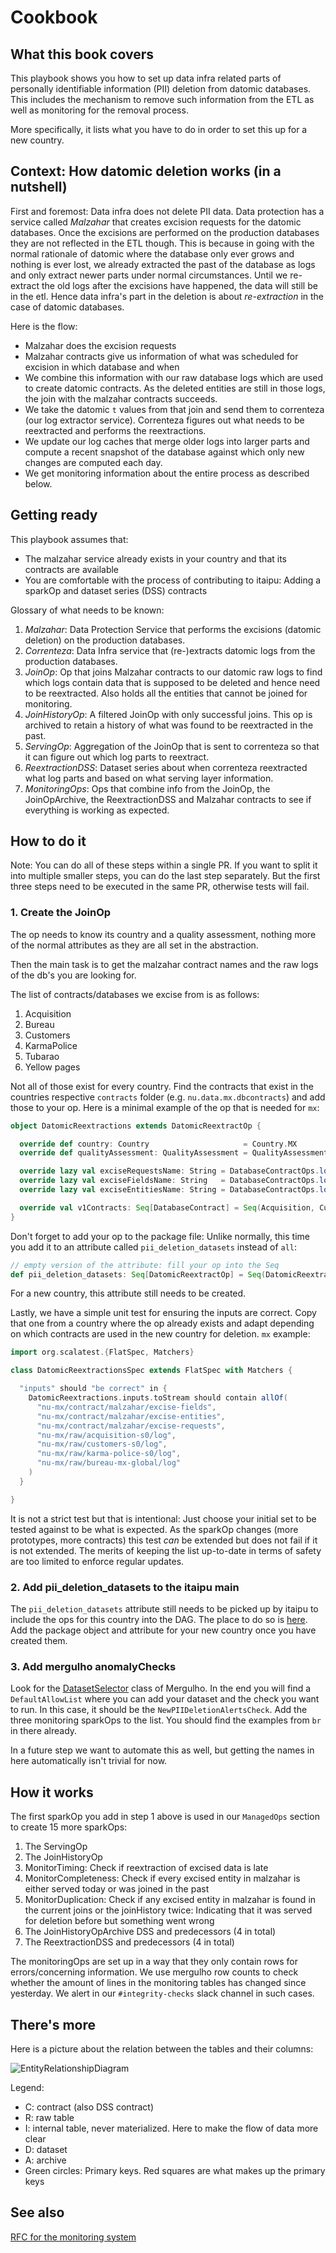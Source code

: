# Cookbook

## What this book covers

This playbook shows you how to set up data infra related parts of personally
identifiable information (PII) deletion from datomic databases. This includes
the mechanism to remove such information from the ETL as well as monitoring for
the removal process.

More specifically, it lists what you have to do in order to set this up for a
new country.

## Context: How datomic deletion works (in a nutshell)

First and foremost: Data infra does not delete PII data. Data protection has a
service called _Malzahar_ that creates excision requests for the datomic
databases. Once the excisions are performed on the production databases they
are not reflected in the ETL though. This is because in going with the normal
rationale of datomic where the database only ever grows and nothing is ever
lost, we already extracted the past of the database as logs and only extract
newer parts under normal circumstances. Until we re-extract the old logs after
the excisions have happened, the data will still be in the etl. Hence data
infra's part in the deletion is about _re-extraction_ in the case of datomic
databases.

Here is the flow:

* Malzahar does the excision requests
* Malzahar contracts give us information of what was scheduled for excision in
    which database and when
* We combine this information with our raw database logs which are used to
    create datomic contracts. As the deleted entities are still in those logs,
    the join with the malzahar contracts succeeds.
* We take the datomic `t` values from that join and send them to correnteza
    (our log extractor service). Correnteza figures out what needs to be
    reextracted and performs the reextractions.
* We update our log caches that merge older logs into larger parts and compute
    a recent snapshot of the database against which only new changes are
    computed each day.
* We get monitoring information about the entire process as described below.


## Getting ready

This playbook assumes that:

* The malzahar service already exists in your country and that its contracts
    are available
* You are comfortable with the process of contributing to itaipu: Adding a
    sparkOp and dataset series (DSS) contracts

Glossary of what needs to be known:

1. _Malzahar_: Data Protection Service that performs the excisions (datomic
   deletion) on the production databases.
2. _Correnteza_: Data Infra service that (re-)extracts datomic logs from the
   production databases.
3. _JoinOp_: Op that joins Malzahar contracts to our datomic raw logs to find
   which logs contain data that is supposed to be deleted and hence need to be
   reextracted. Also holds all the entities that cannot be joined for
   monitoring.
4. _JoinHistoryOp_: A filtered JoinOp with only successful joins. This op is
   archived to retain a history of what was found to be reextracted in the
   past.
5. _ServingOp_: Aggregation of the JoinOp that is sent to correnteza so that it
   can figure out which log parts to reextract.
6. _ReextractionDSS_: Dataset series about when correnteza reextracted what log
   parts and based on what serving layer information.
7. _MonitoringOps_: Ops that combine info from the JoinOp, the JoinOpArchive,
   the ReextractionDSS and Malzahar contracts to see if everything is working
   as expected.


## How to do it

Note: You can do all of these steps within a single PR. If you want to split it
into multiple smaller steps, you can do the last step separately. But the first
three steps need to be executed in the same PR, otherwise tests will fail.

### 1. Create the JoinOp

The op needs to know its country and a quality assessment, nothing more of the
normal attributes as they are all set in the abstraction.

Then the main task is to get the malzahar contract names and the raw logs of
the db's you are looking for.

The list of contracts/databases we excise from is as follows:

1. Acquisition
2. Bureau
3. Customers
4. KarmaPolice
5. Tubarao
6. Yellow pages

Not all of those exist for every country. Find the contracts that exist in the
countries respective `contracts` folder (e.g. `nu.data.mx.dbcontracts`) and add
those to your op. Here is a minimal example of the op that is needed for `mx`:

```scala
object DatomicReextractions extends DatomicReextractOp {

  override def country: Country                     = Country.MX
  override def qualityAssessment: QualityAssessment = QualityAssessment.Neutral(asOf = LocalDate.parse("2020-08-26"))

  override lazy val exciseRequestsName: String = DatabaseContractOps.lookup(ExciseRequests).name
  override lazy val exciseFieldsName: String   = DatabaseContractOps.lookup(ExciseFields).name
  override lazy val exciseEntitiesName: String = DatabaseContractOps.lookup(ExciseEntities).name

  override val v1Contracts: Seq[DatabaseContract] = Seq(Acquisition, Customers, KarmaPolice, BureauMX)
}
```

Don't forget to add your op to the package file: Unlike normally, this time you
add it to an attribute called `pii_deletion_datasets` instead of `all`:

```scala
// empty version of the attribute: fill your op into the Seq
def pii_deletion_datasets: Seq[DatomicReextractOp] = Seq(DatomicReextractions)
```

For a new country, this attribute still needs to be created.

Lastly, we have a simple unit test for ensuring the inputs are correct. Copy
that one from a country where the op already exists and adapt depending on
which contracts are used in the new country for deletion. `mx` example:

```scala
import org.scalatest.{FlatSpec, Matchers}

class DatomicReextractionsSpec extends FlatSpec with Matchers {

  "inputs" should "be correct" in {
    DatomicReextractions.inputs.toStream should contain allOf(
      "nu-mx/contract/malzahar/excise-fields",
      "nu-mx/contract/malzahar/excise-entities",
      "nu-mx/contract/malzahar/excise-requests",
      "nu-mx/raw/acquisition-s0/log",
      "nu-mx/raw/customers-s0/log",
      "nu-mx/raw/karma-police-s0/log",
      "nu-mx/raw/bureau-mx-global/log"
    )
  }

}
```

It is not a strict test but that is intentional: Just choose your initial set
to be tested against to be what is expected. As the sparkOp changes (more
prototypes, more contracts) this test _can_ be extended but does not fail if
it is not extended. The merits of keeping the list up-to-date in terms of
safety are too limited to enforce regular updates.

### 2. Add pii_deletion_datasets to the itaipu main

The `pii_deletion_datasets` attribute still needs to be picked up by itaipu to
include the ops for this country into the DAG. The place to do so is
[here](https://github.com/nubank/itaipu/blob/9f2a3dbc609d2183b8322440fa4de2948c580050/src/main/scala/etl/itaipu/Itaipu.scala#L67).
Add the package object and attribute for your new country once you have created
them.

### 3. Add mergulho anomalyChecks

Look for the
[DatasetSelector](https://github.com/nubank/itaipu/blob/69c98a87a082002497749f4b1346516222497bb8/common-etl/src/main/scala/common_etl/evaluator/steps/mergulho/DatasetSelector.scala#L35)
class of Mergulho. In the end you will find a `DefaultAllowList` where you can
add your dataset and the check you want to run. In this case, it should be the
`NewPIIDeletionAlertsCheck`. Add the three monitoring sparkOps to the list. You
should find the examples from `br` in there already.

In a future step we want to automate this as well, but getting the names in
here automatically isn't trivial for now.


## How it works

The first sparkOp you add in step 1 above is used in our `ManagedOps` section
to create 15 more sparkOps:

1. The ServingOp
2. The JoinHistoryOp
3. MonitorTiming: Check if reextraction of excised data is late
4. MonitorCompleteness: Check if every excised entity in malzahar is either
   served today or was joined in the past
5. MonitorDuplication: Check if any excised entity in malzahar is found in the
   current joins or the joinHistory twice: Indicating that it was served for
   deletion before but something went wrong
6. The JoinHistoryOpArchive DSS and predecessors (4 in total)
7. The ReextractionDSS and predecessors (4 in total)

The monitoringOps are set up in a way that they only contain rows for
errors/concerning information. We use mergulho row counts to check whether the
amount of lines in the monitoring tables has changed since yesterday. We alert
in our `#integrity-checks` slack channel in such cases.

## There's more

Here is a picture about the relation between the tables and their columns:

![EntityRelationshipDiagram](DatomicDeletionERD.png)

Legend:
* C: contract (also DSS contract)
* R: raw table
* I: internal table, never materialized. Here to make the flow of data more
    clear
* D: dataset
* A: archive
* Green circles: Primary keys. Red squares are what makes up the primary keys

## See also

[RFC for the monitoring system](https://honey.is/home/#post/865523)

